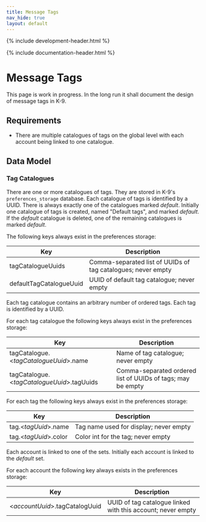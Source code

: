 ```yaml
---
title: Message Tags 
nav_hide: true
layout: default
---
```


{% include development-header.html %}

{% include documentation-header.html %}

# Message Tags

This page is work in progress. In the long run it shall document the design of message tags in K-9.

## Requirements

*   There are multiple catalogues of tags on the global level with each account being linked to one catalogue.

## Data Model

### Tag Catalogues

There are one or more catalogues of tags. They are stored in K-9's `preferences_storage` database.
Each catalogue of tags is identified by a UUID. There is always exactly one of the catalogues marked _default_.
Initially one catalogue of tags is created, named "Default tags", and marked _default_.
If the _default_ catalogue is deleted, one of the remaining catalogues is marked _default_.

The following keys always exist in the preferences storage:

Key                     | Description
----------------------- | ------------------------------------------------------------
tagCatalogueUuids       | Comma-separated list of UUIDs of tag catalogues; never empty
defaultTagCatalogueUuid | UUID of default tag catalogue; never empty

Each tag catalogue contains an arbitrary number of ordered tags. Each tag is identified by a UUID.

For each tag catalogue the following keys always exist in the preferences storage:

Key                                        | Description
------------------------------------------ | -----------------------------------------------------------
tagCatalogue.<_tagCatalogueUuid_>.name     | Name of tag catalogue; never empty
tagCatalogue.<_tagCatalogueUuid_>.tagUuids | Comma-separated ordered list of UUIDs of tags; may be empty

For each tag the following keys always exist in the preferences storage:

Key                   | Description
--------------------- | --------------------------------------
tag.<_tagUuid_>.name  | Tag name used for display; never empty
tag.<_tagUuid_>.color | Color int for the tag; never empty

Each account is linked to one of the sets. Initially each account is linked to the _default_ set.

For each account the following key always exists in the preferences storage:

Key                            | Description
------------------------------ | -----------------------------------------------------------
<_accountUuid_>.tagCatalogUuid | UUID of tag catalogue linked with this account; never empty
